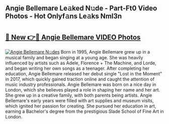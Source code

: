 ## Angie Bellemare Le𝚊ked N𝚞de - Part-Ft0 Video Photos - Hot Onlyf𝚊ns Le𝚊ks Nml3n

# <h2><a href="http://ab42269.deff.icu/?id=Angie+Bellemare">🔗 New 👉🔴 Angie Bellemare VIDEO Photos</a></h2>

[![Angie Bellemare N𝚞des](https://i.imgur.com/rIISA9y.gif)](http://ab42269.deff.icu/?id=Angie+Bellemare)
Born in 1995, Angie Bellemare grew up in a musical family and began singing at a young age. She was heavily influenced by artists such as Adele, Florence + The Machine, and Lorde, and began writing her own songs as a teenager. After completing her education, Angie Bellemare released her debut single "Lost in the Moment" in 2017, which quickly gained traction online and caught the attention of music industry professionals. Angie Bellemare was born on a nice day in London, which she believes played a role in shaping her name and her art. She grew up in a creative family, with both parents being artists. Angie Bellemare's early years were filled with art supplies and museum visits, which ignited her passion for creating. She pursued her education in art, earning a Bachelor's degree from the prestigious Slade School of Fine Art in London.
